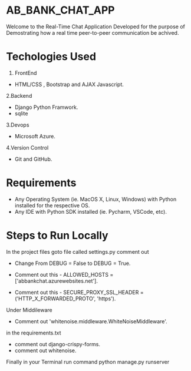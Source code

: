 # AB_BANK_CHAT_APP

Welcome to the Real-Time Chat Application Developed for the purpose of Demostrating how  a real time  peer-to-peer communication be achived.


# Techologies Used 
1. FrontEnd 
- HTML/CSS , Bootstrap and AJAX Javascript.

2.Backend 
-  Django Python Framwork.
-  sqlite

3.Devops 
- Microsoft Azure. 

4.Version Control 
 - Git and GitHub. 
 
 # Requirements
 - Any Operating System (ie. MacOS X, Linux, Windows) with Python  installed for the respective OS.
 - Any IDE with Python  SDK installed (ie. Pycharm, VSCode, etc).
 
 
 # Steps to Run Locally 
 
 
 In the project files goto file called settings.py comment out 
 
  - Change From DEBUG = False to DEBUG = True.

 - Comment out this -  ALLOWED_HOSTS = ['abbankchat.azurewebsites.net'].
 - Comment out this -  SECURE_PROXY_SSL_HEADER = ('HTTP_X_FORWARDED_PROTO', 'https').
 
 
 Under Middileware 
  - Comment out 'whitenoise.middleware.WhiteNoiseMiddleware'.
 
 in the requirements.txt 
  - comment out django-crispy-forms.
  - comment out whitenoise.
  
  
  Finally 
  in your Terminal 
  run command  python manage.py runserver
 
 
 
 
   
